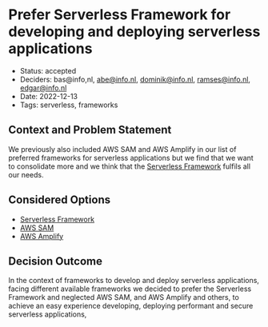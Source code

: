 # Prefer Serverless Framework for developing and deploying serverless applications

- Status: accepted 
- Deciders: bas@info,nl, abe@info.nl, dominik@info.nl, ramses@info.nl, edgar@info.nl 
- Date: 2022-12-13
- Tags: serverless, frameworks

## Context and Problem Statement

We previously also included AWS SAM and AWS Amplify in our list of preferred frameworks for serverless applications but we find that we want to consolidate more and we think that the [Serverless Framework](https://www.serverless.com/framework/docs/) fulfils all our needs.

## Considered Options

- [Serverless Framework](https://www.serverless.com/framework/docs/)
- [AWS SAM](https://docs.aws.amazon.com/serverless-application-model/latest/developerguide/what-is-sam.html)
- [AWS Amplify](https://docs.amplify.aws/)

## Decision Outcome

In the context of frameworks to develop and deploy serverless applications, facing different available frameworks we decided to prefer the Serverless Framework and neglected AWS SAM, and AWS Amplify and others, to achieve an easy experience developing, deploying performant and secure serverless applications, 

